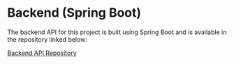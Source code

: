 # Backend (Spring Boot)
The backend API for this project is built using Spring Boot and is available in the repository linked below:
                    
[Backend API Repository](https://github.com/prabhavgiriya1504/my_e_shop-backend-)

